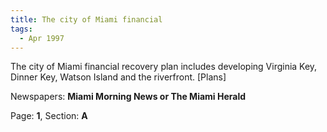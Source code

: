 ```yaml
---  
title: The city of Miami financial  
tags:  
  - Apr 1997  
---  
```

  
The city of Miami financial recovery plan includes developing Virginia Key, Dinner Key, Watson Island and the riverfront. [Plans]  
  
Newspapers: **Miami Morning News or The Miami Herald**  
  
Page: **1**, Section: **A** 
